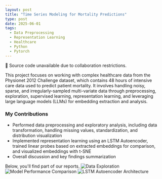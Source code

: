```yaml
---
layout: post
title: "Time Series Modeling for Mortality Predictions"
type: post
date: 2025-06-01
tags:
  - Data Preprocessing
  - Representation Learning
  - Healthcare
  - Python
  - Pytorch
---
```

📂 Source code unavailable due to collaboration restrictions.

This project focuses on working with complex healthcare data from the Physionet 2012 Challenge dataset, which contains 48 hours of intensive care data used to predict patient mortality. It involves handling noisy, sparse, and irregularly-sampled multi-variate data through preprocessing, exploration, supervised learning, representation learning, and leveraging large language models (LLMs) for embedding extraction and analysis.
### My Contributions

- Performed data preprocessing and exploratory analysis, including data transformation, handling missing values, standardization, and distribution visualization
- Implemented representation learning using an LSTM Autoencoder, trained linear probes based on extracted embeddings for comparison, and visualized embeddings with t-SNE
- Overall discussion and key findings summarization

Below, you'll find part of our reports.
![Data Exploration](https://raw.githubusercontent.com/YanYang-G0001/github.io/master/img/data_exploration_time_series.png)
![Model Performance Comparison](https://raw.githubusercontent.com/YanYang-G0001/github.io/master/img/time_series_model_comp.png)
![LSTM Autoencoder Architecture](https://raw.githubusercontent.com/YanYang-G0001/github.io/master/img/autoencoder_architecture.png)






